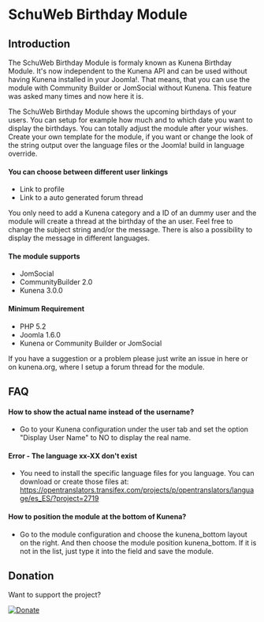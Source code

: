 # SchuWeb Birthday Module #
## Introduction ##
The SchuWeb Birthday Module is formaly known as Kunena Birthday Module. It's now independent to the Kunena API and can be used without having Kunena installed in your Joomla!. That means, that you can use the module with Community Builder or JomSocial without Kunena. This feature was asked many times and now here it is.

The SchuWeb Birthday Module shows the upcoming birthdays of your users. You can setup for example how much and to which date you want to display the birthdays. You can totally adjust the module after your wishes. Create your own template for the module, if you want or change the look of the string output over the language files or the Joomla! build in language override.

#### You can choose between different user linkings ####
- Link to profile
- Link to a auto generated forum thread

You only need to add a Kunena category and a ID of an dummy user and the module will create a thread at the birthday of the an user. Feel free to change the subject string and/or the message. There is also a possibility to display the message in different languages.

#### The module supports ####
- JomSocial
- CommunityBuilder 2.0
- Kunena 3.0.0

#### Minimum Requirement ####
- PHP 5.2
- Joomla 1.6.0
- Kunena or Community Builder or JomSocial

If you have a suggestion or a problem please just write an issue in here or on kunena.org, where I setup a forum thread for the module.

## FAQ ##

#### How to show the actual name instead of the username? ####
- Go to your Kunena configuration under the user tab and set the option "Display User Name" to NO to display the real name.

#### Error - The language xx-XX don't exist ####
- You need to install the specific language files for you language. You can download or create those files at: https://opentranslators.transifex.com/projects/p/opentranslators/language/es_ES/?project=2719

#### How to position the module at the bottom of Kunena? ####
- Go to the module configuration and choose the kunena_bottom layout on the right. And then choose the module position kunena_bottom. If it is not in the list, just type it into the field and save the module.

## Donation
Want to support the project? 

[![Donate](https://img.shields.io/badge/Donate-PayPal-green)](https://paypal.me/SchuWeb?locale.x=de_DE)

